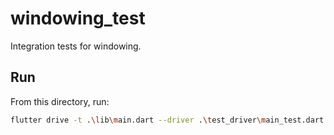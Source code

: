 # windowing_test

Integration tests for windowing.

## Run
From this directory, run:

```sh
flutter drive -t .\lib\main.dart --driver .\test_driver\main_test.dart
```
